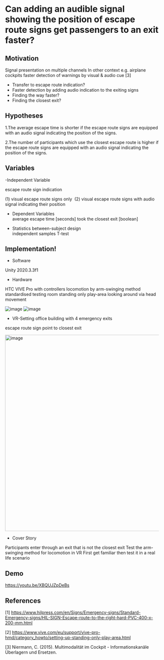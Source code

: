 # Can adding an audible signal showing the position of escape route signs get passengers to an exit faster? 


## Motivation

Signal presentation on multiple channels
In other context e.g. airplane cockpits faster detection of warnings by visual & audio cue [3]

- Transfer to escape route indication?
- Faster detection by adding audio indication to the exiting signs
- Finding the way faster?
- Finding the closest exit?


##  Hypotheses
1.The average escape time is shorter if the escape route signs are equipped with an audio signal indicating the position of the signs.

2.The number of participants which use the closest escape route is higher if the escape route signs are equipped with an audio signal indicating the position of the signs.


##  Variables
-Independent Variable	

escape route sign indication

(1) visual escape route signs only 
(2) visual escape route signs with audio signal indicating their position

- Dependent Variables  
average escape time [seconds]
took the closest exit [boolean]

- Statistics
between-subject design  
independent samples T-test

## Implementation!
- Software

Unity 2020.3.3f1

- Hardware

HTC VIVE Pro with controllers
locomotion by arm-swinging method
standardised testing room
standing only play-area
looking around via head movement

![image](https://github.com/RuanLinya/Escape-Route/assets/133128176/6e315dc2-9c98-4842-bd89-5330f683abe0)
![image](https://github.com/RuanLinya/Escape-Route/assets/133128176/50ba5aed-5dd2-435d-81ef-c65bf8136dba)

- VR-Setting
office building with 4 emergency exits 

escape route sign point to closest exit

<img width="641" alt="image" src="https://github.com/RuanLinya/Escape-Route/assets/133128176/cef56c6f-0d2d-48fd-8260-2ad8261e6062">

- Cover Story

Participants enter through an exit that is not the closest exit 
Test the arm-swinging method for locomotion in VR
First get familiar then test it in a real life scenario

## Demo
https://youtu.be/XBQUJZpDeBs

## References


[1] https://www.hilpress.com/en/Signs/Emergency-signs/Standard-Emergency-signs/HIL-SIGN-Escape-route-to-the-right-hard-PVC-400-x-200-mm.html

[2] https://www.vive.com/eu/support/vive-pro-hmd/category_howto/setting-up-standing-only-play-area.html

[3] Niermann, C. (2015). Multimodalität im Cockpit - Informationskanäle Überlagern und Ersetzen.



